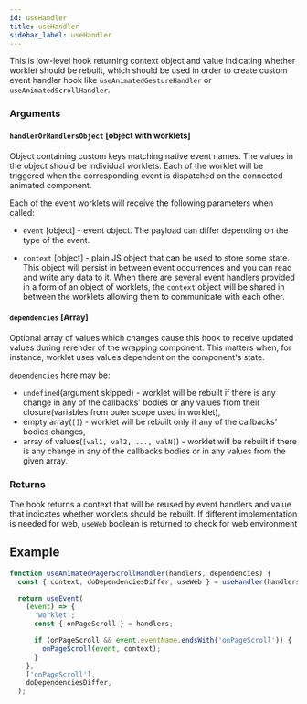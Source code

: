 ```yaml
---
id: useHandler
title: useHandler
sidebar_label: useHandler
---
```


This is low-level hook returning context object and value indicating whether worklet should be rebuilt, which should be used in order to create custom event handler hook like `useAnimatedGestureHandler` or `useAnimatedScrollHandler`.

### Arguments

#### `handlerOrHandlersObject` [object with worklets]

Object containing custom keys matching native event names.
The values in the object should be individual worklets.
Each of the worklet will be triggered when the corresponding event is dispatched on the connected animated component.

Each of the event worklets will receive the following parameters when called:

- `event` [object] - event object.
  The payload can differ depending on the type of the event.

- `context` [object] - plain JS object that can be used to store some state.
  This object will persist in between event occurrences and you can read and write any data to it.
  When there are several event handlers provided in a form of an object of worklets, the `context` object will be shared in between the worklets allowing them to communicate with each other.

#### `dependencies` [Array]

Optional array of values which changes cause this hook to receive updated values during rerender of the wrapping component. This matters when, for instance, worklet uses values dependent on the component's state.

`dependencies` here may be:

- `undefined`(argument skipped) - worklet will be rebuilt if there is any change in any of the callbacks' bodies or any values from their closure(variables from outer scope used in worklet),
- empty array(`[]`) - worklet will be rebuilt only if any of the callbacks' bodies changes,
- array of values(`[val1, val2, ..., valN]`) - worklet will be rebuilt if there is any change in any of the callbacks bodies or in any values from the given array.

### Returns

The hook returns a context that will be reused by event handlers and value that indicates whether worklets should be rebuilt. If different implementation is needed for web, `useWeb` boolean is returned to check for web environment

## Example

```js
function useAnimatedPagerScrollHandler(handlers, dependencies) {
  const { context, doDependenciesDiffer, useWeb } = useHandler(handlers, dependencies);

  return useEvent(
    (event) => {
      'worklet';
      const { onPageScroll } = handlers;

      if (onPageScroll && event.eventName.endsWith('onPageScroll')) {
        onPageScroll(event, context);
      }
    },
    ['onPageScroll'],
    doDependenciesDiffer,
  );
```
